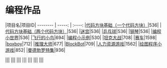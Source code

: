 # 编程作品


|项目名|项目ID|
-------- | -----: | :----:
|[代码方块基础（一个代码方块）](/pbl/project/536)|536|
|[代码方块基础（两个代码方块）](/pbl/project/536)|536|
|[迷宫](/pbl/project/536)|536|
|[乒乓球](/pbl/project/536)|536|
|[钢琴](/pbl/project/536)|536|
|[编程小世界](/pbl/project/536)|536|
|[飞行的小鸟](/pbl/project/694)|694|
|[编程小示例](/pbl/project/530)|530|
|[坦克大战](/pbl/project/708)|708|
|[赛车](/pbl/project/1598)|1598|
|[boxboy](/pbl/project/712)|712|
|[推理大师](/pbl/project/677)|677|
|[BlockBot](/pbl/project/709)|709|
|[人力资源游戏](/pbl/project/1562)|1562|
|[绘图程序小游戏](/pbl/project/852)|852|
|[曼德勃罗特集](/pbl/project/936)|936|

|[](/pbl/project/)||
|[](/pbl/project/)||
|[](/pbl/project/)||
|[](/pbl/project/)||
|[](/pbl/project/)||
|[](/pbl/project/)||
|[](/pbl/project/)||
